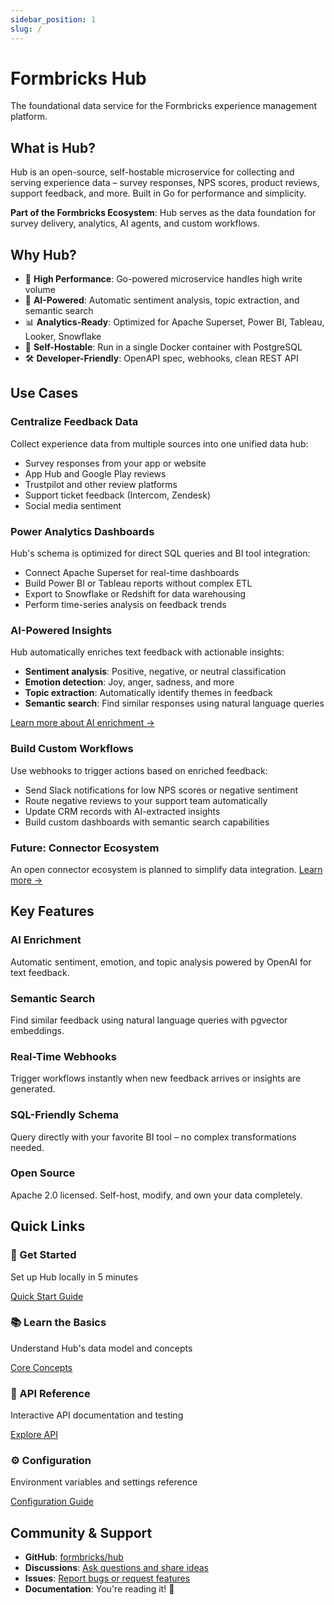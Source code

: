 ```yaml
---
sidebar_position: 1
slug: /
---
```


# Formbricks Hub

The foundational data service for the Formbricks experience management platform.

## What is Hub?

Hub is an open-source, self-hostable microservice for collecting and serving experience data – survey responses, NPS scores, product reviews, support feedback, and more. Built in Go for performance and simplicity.

**Part of the Formbricks Ecosystem**: Hub serves as the data foundation for survey delivery, analytics, AI agents, and custom workflows.

## Why Hub?

- 🚀 **High Performance**: Go-powered microservice handles high write volume
- 🤖 **AI-Powered**: Automatic sentiment analysis, topic extraction, and semantic search
- 📊 **Analytics-Ready**: Optimized for Apache Superset, Power BI, Tableau, Looker, Snowflake
- 🔐 **Self-Hostable**: Run in a single Docker container with PostgreSQL
- 🛠️ **Developer-Friendly**: OpenAPI spec, webhooks, clean REST API

## Use Cases

### Centralize Feedback Data

Collect experience data from multiple sources into one unified data hub:
- Survey responses from your app or website
- App Hub and Google Play reviews
- Trustpilot and other review platforms
- Support ticket feedback (Intercom, Zendesk)
- Social media sentiment

### Power Analytics Dashboards

Hub's schema is optimized for direct SQL queries and BI tool integration:
- Connect Apache Superset for real-time dashboards
- Build Power BI or Tableau reports without complex ETL
- Export to Snowflake or Redshift for data warehousing
- Perform time-series analysis on feedback trends

### AI-Powered Insights

Hub automatically enriches text feedback with actionable insights:
- **Sentiment analysis**: Positive, negative, or neutral classification
- **Emotion detection**: Joy, anger, sadness, and more
- **Topic extraction**: Automatically identify themes in feedback
- **Semantic search**: Find similar responses using natural language queries

[Learn more about AI enrichment →](./core-concepts/ai-enrichment)

### Build Custom Workflows

Use webhooks to trigger actions based on enriched feedback:
- Send Slack notifications for low NPS scores or negative sentiment
- Route negative reviews to your support team automatically
- Update CRM records with AI-extracted insights
- Build custom dashboards with semantic search capabilities

### Future: Connector Ecosystem

An open connector ecosystem is planned to simplify data integration. [Learn more →](./core-concepts/connectors)

## Key Features

### AI Enrichment
Automatic sentiment, emotion, and topic analysis powered by OpenAI for text feedback.

### Semantic Search
Find similar feedback using natural language queries with pgvector embeddings.

### Real-Time Webhooks
Trigger workflows instantly when new feedback arrives or insights are generated.

### SQL-Friendly Schema
Query directly with your favorite BI tool – no complex transformations needed.

### Open Source
Apache 2.0 licensed. Self-host, modify, and own your data completely.

## Quick Links

<div className="row">
  <div className="col col--6">
    <div className="card margin-bottom--lg">
      <div className="card__header">
        <h3>🚀 Get Started</h3>
      </div>
      <div className="card__body">
        <p>Set up Hub locally in 5 minutes</p>
      </div>
      <div className="card__footer">
        <a href="./quickstart" className="button button--primary button--block">
          Quick Start Guide
        </a>
      </div>
    </div>
  </div>
  <div className="col col--6">
    <div className="card margin-bottom--lg">
      <div className="card__header">
        <h3>📚 Learn the Basics</h3>
      </div>
      <div className="card__body">
        <p>Understand Hub's data model and concepts</p>
      </div>
      <div className="card__footer">
        <a href="./core-concepts/data-model" className="button button--secondary button--block">
          Core Concepts
        </a>
      </div>
    </div>
  </div>
</div>

<div className="row">
  <div className="col col--6">
    <div className="card margin-bottom--lg">
      <div className="card__header">
        <h3>🔧 API Reference</h3>
      </div>
      <div className="card__body">
        <p>Interactive API documentation and testing</p>
      </div>
      <div className="card__footer">
        <a href="./api-reference" className="button button--secondary button--block">
          Explore API
        </a>
      </div>
    </div>
  </div>
  <div className="col col--6">
    <div className="card margin-bottom--lg">
      <div className="card__header">
        <h3>⚙️ Configuration</h3>
      </div>
      <div className="card__body">
        <p>Environment variables and settings reference</p>
      </div>
      <div className="card__footer">
        <a href="./reference/environment-variables" className="button button--secondary button--block">
          Configuration Guide
        </a>
      </div>
    </div>
  </div>
</div>

## Community & Support

- **GitHub**: [formbricks/hub](https://github.com/formbricks/hub)
- **Discussions**: [Ask questions and share ideas](https://github.com/formbricks/hub/discussions)
- **Issues**: [Report bugs or request features](https://github.com/formbricks/hub/issues)
- **Documentation**: You're reading it! 📖
